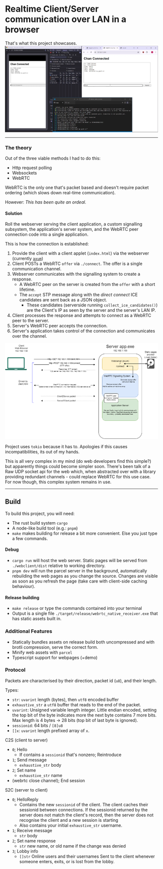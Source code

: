 # Realtime Client/Server communication over LAN in a browser
That's what this project showcases.
![Sample](./docs/README/Operation.png)

------

### The theory
Out of the three viable methods I had to do this:
- Http request polling
- Websockets
- WebRTC

WebRTC is the only one that's packet based and doesn't require packet ordering (which slows down real-time communication).

However: *This has been quite an ordeal.*

#### Solution
Roll the webserver serving the client application, a custom signalling subsystem, the application's server system, and the WebRTC peer connection code into a single application.

This is how the connection is established:
1. Provide the client with a client applet (`index.html`) via the webserver (currently [`axum`](https://github.com/tokio-rs/axum))
2. Client POSTs a WebRTC `offer` via `./connect`. The offer is a single communication channel.
3. Webserver communicates with the signalling system to create a response.
    - A WebRTC peer on the server is created from the `offer` with a short lifetime.
    - The `accept` STP message along with the *direct connect* ICE candidates are sent back as a JSON object.
        - These candidates (serverside running `collect_ice_candidates()`) are the Client's IP as seen by the server and the server's LAN IP.
4. Client processes the response and attempts to connect as a WebRTC peer to the server.
5. Server's WebRTC peer accepts the connection.
6. Server's application takes control of the connection and communicates over the channel.

![](./docs/README/ServerOnWebRTC.png)

Project uses `tokio` because it has to. Apologies if this causes incompatibilities, its out of my hands.

This is all very complex in my mind (do web developers find this simple?) but apparently things could become simpler soon.
There's been talk of a Raw UDP socket api for the web which, when abstracted over with a library providing redundant channels - could replace WebRTC for this use case. For now though, this complex system remains in use.

<!-- TODO: What I wanted, what I needed, what I got -->

-----

## Build
To build this project, you will need:
- The rust build system `cargo`
- A node-like build tool (e.g.: `pnpm`)
- `make` makes building for release a bit more convenient. Else you just type a few commands.

#### Debug
- `cargo run` will host the web server. Static pages will be served from `./webclient/dist` relative to working directory.
- `pnpm dev` will run the parcel server in the background, automatically rebuilding the web pages as you change the source. Changes are visible as soon as you refresh the page (take care with client-side caching behaviour).

#### Release building
- `make release` or type the commands contained into your terminal
- Output is a single file `./target/release/webrtc_native_receiver.exe` that has static assets built in.

### Additional Features
- Statically bundles assets on release build both uncompressed and with brotli compression, serve the correct form.
- Minify web assets with `parcel`
- Typescript support for webpages (+demo)

### Protocol
Packets are characterised by their direction, packet id (`u8`), and their length.

Types:
- `str`: `uvarint` length (bytes), then `utf8` encoded buffer
- `exhaustive_str` a `utf8` buffer that reads to the end of the packet.
- `uvarint`: Unsigned variable length integer. Little endian encoded, setting the top bit of the byte indicates more the next byte contains 7 more bits. Max length is 4 bytes -> 28 bits (top bit of last byte is ignored).
- `sessionid`: 64 bits / `[8]u8`
- `[]x`: `uvarint` length prefixed array of `x`.

C2S (client to server)
- `0`; Hello
    - If contains a `sessionid` that's nonzero; Reintroduce
- `1`; Send message
    - `exhaustive_str` body
- `2`; Set name
    - `exhaustive_str` name
- (webrtc close channel); End session

S2C (server to client)
- `0`; HelloReply
    - Contains the new `sessionid` of the client.
      The client caches their sessionid between connections.
      If the sessionid returned by the server does not match the client's record, then the server does not recognise the client and a new session is starting
    - Also contains your initial `exhaustive_str` username.
- `1`; Receive message
    - `str` body
- `2`; Set name response
    - `str` new name, or old name if the change was denied
- `3`; Lobby info
    - `[]str` Online users and their usernames
       Sent to the client whenever someone enters, exits, or is lost from the lobby.